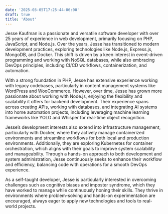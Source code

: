 ```yaml
---
date: '2025-03-05T17:25:44-06:00'
draft: true
title: 'About'
---
```

Jesse Kaufman is a passionate and versatile software developer with over 25 years of experience in web development, primarily focusing on PHP, JavaScript, and Node.js. Over the years, Jesse has transitioned to modern development practices, exploring technologies like Node.js, Express.js, MongoDB, and Docker. This shift is driven by a keen interest in event-driven programming and working with NoSQL databases, while also embracing DevOps principles, including CI/CD workflows, containerization, and automation.

With a strong foundation in PHP, Jesse has extensive experience working with legacy codebases, particularly in content management systems like WordPress and WooCommerce. However, over time, Jesse has grown more passionate about working with Node.js, enjoying the flexibility and scalability it offers for backend development. Their experience spans across creating APIs, working with databases, and integrating AI systems into home automation projects, including leveraging machine learning frameworks like YOLO and Whisper for real-time object recognition.

Jesse’s development interests also extend into infrastructure management, particularly with Docker, where they actively manage containerized environments and streamline workflows for both local and production environments. Additionally, they are exploring Kubernetes for container orchestration, which aligns with their goals to improve system scalability and manageability. Through a hands-on approach to both development and system administration, Jesse continuously seeks to enhance their workflow and efficiency, balancing code with operations for a smooth DevOps experience.

As a self-taught developer, Jesse is particularly interested in overcoming challenges such as cognitive biases and imposter syndrome, which they have worked to manage while continuously honing their skills. They thrive in environments where problem-solving and hands-on experimentation are encouraged, always eager to apply new technologies and tools to real-world projects.